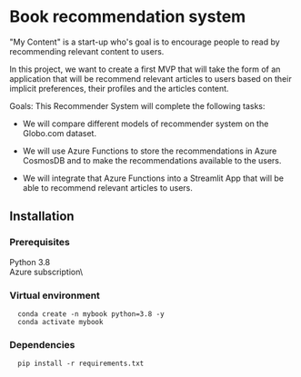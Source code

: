 # Book recommendation system

"My Content" is a start-up who's goal is to encourage people to read by recommending relevant content to users.

In this project, we want to create a first MVP that will take the form of an application that will be recommend relevant articles to users based on their implicit 
preferences, their profiles and the articles content. 


Goals: This Recommender System will complete the following tasks: 

* We will compare different models of recommender system on the Globo.com dataset. 

* We will use Azure Functions to store the recommendations in Azure CosmosDB and to make the recommendations available to the users.

* We will integrate that Azure Functions into a Streamlit App that will be able to recommend relevant articles to users. 

## Installation
  ### Prerequisites
  Python 3.8\
  Azure subscription\
    
  ### Virtual environment
      
      conda create -n mybook python=3.8 -y
      conda activate mybook
      
  ### Dependencies    
      pip install -r requirements.txt

